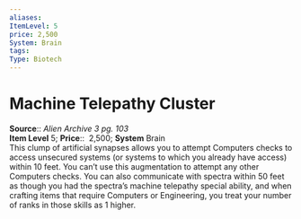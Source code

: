 ```yaml
---
aliases: 
ItemLevel: 5
price: 2,500
System: Brain
tags: 
Type: Biotech
---
```


# Machine Telepathy Cluster

**Source**:: _Alien Archive 3 pg. 103_  
**Item Level** 5;
**Price**::  2,500; **System** Brain  
This clump of artificial synapses allows you to attempt Computers checks to access unsecured systems (or systems to which you already have access) within 10 feet. You can’t use this augmentation to attempt any other Computers checks. You can also communicate with spectra within 50 feet as though you had the spectra’s machine telepathy special ability, and when crafting items that require Computers or Engineering, you treat your number of ranks in those skills as 1 higher.
